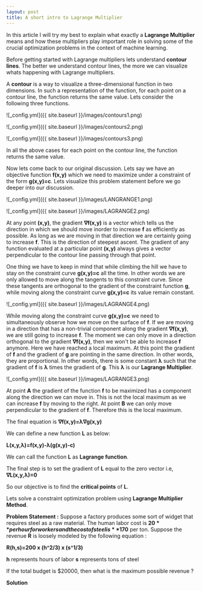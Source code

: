```yaml
---
layout: post
title: A short intro to Lagrange Multiplier 
---
```

In this article I will try my best to explain what exactly a **Lagrange Multiplier** means and how these multipliers play important role in solving some of the crucial optimization problems in the context of machine learning.

Before getting started with Lagrange multipliers lets understand **contour lines**. The better we understand contour lines, the more we can visualize whats happening with Lagrange multipliers.

A **contour** is a way to visualize a three-dimensional function in two dimensions. In such a representation of the function, for each point on a contour line, the function returns the same value. Lets consider the following three functions.

![_config.yml]({{ site.baseurl }}/images/contours1.png)

![_config.yml]({{ site.baseurl }}/images/contours2.png)

![_config.yml]({{ site.baseurl }}/images/contours3.png)

In all the above cases for each point on the contour line, the function returns the same value.

Now lets come back to our original discussion. Lets say we have an objective function **f(x,y)** which we need to maximize under a constraint of the form **g(x,y)=c**. Lets visualize this problem statement before we go deeper into our discussion. 


![_config.yml]({{ site.baseurl }}/images/LANGRANGE1.png)

![_config.yml]({{ site.baseurl }}/images/LAGRANGE2.png)

At any point **(x,y)**, the gradient **∇f(x,y)** is a vector which tells us the direction in which we should move inorder to increase **f** as efficiently as possible. As long as we are moving in that direction we are certainly going to increase **f**. This is the direction of steepest ascent. The gradient of any function evaluated at a particular point **(x,y)** always gives a vector perpendicular to the contour line passing through that point.

One thing we have to keep in mind that while climbing the hill we have to stay on the constraint curve **g(x,y)=c** all the time. In other words we are only allowed to move along the tangents to this constraint curve. Since these tangents are orthogonal to the gradient of the constraint function **g**, while moving along the constraint curve **g(x,y)=c** its value remain constant.

![_config.yml]({{ site.baseurl }}/images/LAGRANGE4.png)

While moving along the constraint curve **g(x,y)=c** we need to simultaneously observe how we move on the surface of **f**. If we are moving in a direction that has a non-trivial component along the gradient **∇f(x,y)**, we are still going to increase **f**. The moment we can only move in a direction orthogonal to the gradient **∇f(x,y)**, then we won't be able to increase **f** anymore. Here we have reached a local maximum. At this point the gradient of **f** and the gradient of **g** are pointing in the same direction. In other words, they are proportional. In other words, there is some constant **λ** such that the gradient of **f** is **λ** times the gradient of **g**. This **λ** is our **Lagrange Multiplier**.

![_config.yml]({{ site.baseurl }}/images/LAGRANGE3.png)

At point **A** the gradient of the function **f** to be maximized has a component along the direction we can move in. This is not the local maximum as we can increase **f** by moving to the right. At point **B** we can only move perpendicular to the gradient of **f**. Therefore this is the local maximum. 

The final equation is **∇f(x,y)=λ∇g(x,y)**

We can define a new function **L** as below:

**L(x,y,λ)=f(x,y)-λ(g(x,y)-c)**

We can call the function **L** as **Lagrange function**.

The final step is to set the gradient of **L** equal to the zero  vector i.e, **∇L(x,y,λ)=0**

So our objective is to find the **critical points** of **L**.

Lets solve a constraint optimization problem using **Lagrange Multiplier Method**.

**Problem Statement :**
Suppose a factory produces some sort of widget that requires steel as a raw material. The human labor cost is **$20** per hour for workers and the cost of steel is **$170** per ton. Suppose the revenue **R** is loosely modeled by the following equation :

**R(h,s)=200 x (h^2/3) x (s^1/3)**

**h** represents hours of labor
**s** represents tons of steel

If the total budget is $20000, then what is the maximum possible revenue ?

**Solution**


